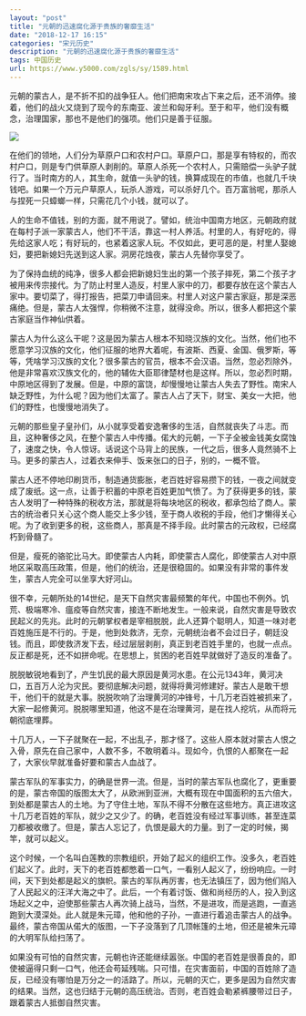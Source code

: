 ```yaml
---
layout: "post"
title: "元朝的迅速腐化源于贵族的奢靡生活"
date: "2018-12-17 16:15"
categories: "宋元历史"
description: "元朝的迅速腐化源于贵族的奢靡生活"
tags: 中国历史
url: https://www.y5000.com/zgls/sy/1589.html
---
```






元朝的蒙古人，是不折不扣的战争狂人。他们把南宋攻占下来之后，还不消停。接着，他们的战火又烧到了现今的东南亚、波兰和匈牙利。至于和平，他们没有概念，治理国家，那也不是他们的强项。他们只是善于征服。

![](https://img.y5000.com/uploads/allimg/130820/2-130R022014IB.jpg)

在他们的领地，人们分为草原户口和农村户口。草原户口，那是享有特权的，而农村户口，则是专门供草原人剥削的。草原人杀死一个农村人，只需赔偿一头驴子就行了。当时南方的人，其生命，就值一头驴的钱，换算成现在的市值，也就几千块钱吧。如果一个万元户草原人，玩杀人游戏，可以杀好几个。百万富翁呢，那杀人与捏死一只蟑螂一样，只需花几个小钱，就可以了。

人的生命不值钱，别的方面，就不用说了。譬如，统治中国南方地区，元朝政府就在每村子派一家蒙古人，他们不干活，靠这一村人养活。村里的人，有好吃的，得先给这家人吃；有好玩的，也紧着这家人玩。不仅如此，更可恶的是，村里人娶媳妇，要把新媳妇先送到这人家。洞房花烛夜，蒙古人先替你享受了。

为了保持血统的纯净，很多人都会把新媳妇生出的第一个孩子摔死，第二个孩子才被用来传宗接代。为了防止村里人造反，村里人家中的刀，都要存放在这个蒙古人家中。要切菜了，得打报告，把菜刀申请回来。村里人对这户蒙古家庭，那是深恶痛绝。但是，蒙古人太强悍，你稍微不注意，就得没命。所以，很多人都把这个蒙古家庭当作神仙供着。

蒙古人为什么这么干呢？这是因为蒙古人根本不知晓汉族的文化。当然，他们也不愿意学习汉族的文化，他们征服的地界大着呢，有波斯、西夏、金国、俄罗斯，等等，凭啥学习汉族的文化？很多蒙古的官员，根本不会汉语。当然，忽必烈除外，他是非常喜欢汉族文化的，他的辅佐大臣耶律楚材也是这样。所以，忽必烈时期，中原地区得到了发展。但是，中原的富饶，却慢慢地让蒙古人失去了野性。南宋人缺乏野性，为什么呢？因为他们太富了。蒙古人占了天下，财宝、美女一大把，他们的野性，也慢慢地消失了。

元朝的那些皇子皇孙们，从小就享受着安逸奢侈的生活，自然就丧失了斗志。而且，这种奢侈之风，在整个蒙古人中传播。偌大的元朝，一下子全被金钱美女腐蚀了，速度之快，令人惊讶。话说这个马背上的民族，一代之后，很多人竟然骑不上马。更多的蒙古人，过着衣来伸手、饭来张口的日子，别的，一概不管。

蒙古人还不停地印刷货币，制造通货膨胀，老百姓好容易攒下的钱，一夜之间就变成了废纸。这一点，让善于积蓄的中原老百姓更加气愤了。为了获得更多的钱，蒙古人发明了一种特殊的税收方法，那就是将每块地区的税收，都承包给了商人。蒙古的统治者只关心这个商人能交上多少钱，至于商人收税的手段，他们才懒得关心呢。为了收到更多的税，这些商人，那真是不择手段。此时蒙古的元政权，已经腐朽到骨髓了。

但是，瘦死的骆驼比马大。即使蒙古人内耗，即使蒙古人腐化，即使蒙古人对中原地区采取高压政策，但是，他们的统治，还是很稳固的。如果没有非常的事件发生，蒙古人完全可以坐享大好河山。

很不幸，元朝所处的14世纪，是天下自然灾害最频繁的年代，中国也不例外。饥荒、极端寒冷、瘟疫等自然灾害，接连不断地发生。一般来说，自然灾害是导致农民起义的先兆。此时的元朝掌权者是宰相脱脱，此人还算个聪明人，知道一味对老百姓施压是不行的。于是，他到处救济，无奈，元朝统治者不会过日子，朝廷没钱。而且，即使救济发下去，经过层层剥削，真正到老百姓手里的，也就一点点。反正都是死，还不如拼命呢。在思想上，贫困的老百姓早就做好了造反的准备了。

脱脱敏锐地看到了，产生饥民的最大原因是黄河水患。在公元1343年，黄河决口，五百万人沦为灾民。要彻底解决问题，就得将黄河修建好。蒙古人是敢干想干，他们干的就是大事。脱脱吹响了治理黄河的冲锋号，十几万老百姓被抓来了，大家一起修黄河。脱脱哪里知道，他这不是在治理黄河，是在找人挖坑，从而将元朝彻底埋葬。

十几万人，一下子就聚在一起，不出乱子，那才怪了。这些人原本就对蒙古人恨之入骨，原先在自己家中，人数不多，不敢明着斗。现如今，仇恨的人都聚在一起了，大家伙早就准备好要和蒙古人血战了。

蒙古军队的军事实力，的确是世界一流。但是，当时的蒙古军队也腐化了，更重要的是，蒙古帝国的版图太大了，从欧洲到亚洲，大概有现在中国面积的五六倍大，到处都是蒙古人的土地。为了守住土地，军队不得不分散在这些地方。真正进攻这十几万老百姓的军队，就少之又少了。的确，老百姓没有经过军事训练，甚至连菜刀都被收缴了。但是，蒙古人忘记了，仇恨是最大的力量。到了一定的时候，揭竿，就可以起义。

这个时候，一个名叫白莲教的宗教组织，开始了起义的组织工作。没多久，老百姓们起义了。此时，天下的老百姓都憋着一口气，一看别人起义了，纷纷响应。一时间，天下到处都是起义的旗帜。蒙古的军队再厉害，也无法镇压了，因为他们陷入了人民起义的汪洋大海之中了。此后，一个有着讨饭、做和尚经历的人，投入到这场起义之中，迫使那些蒙古人再次骑上战马，当然，不是进攻，而是逃跑，一直逃跑到大漠深处。此人就是朱元璋，他和他的子孙，一直进行着追击蒙古人的战争。最终，蒙古帝国从偌大的版图，一下子没落到了几顶帐篷的土地，但还是被朱元璋的大明军队给扫荡了。

如果没有可怕的自然灾害，元朝也许还能继续嚣张。中国的老百姓是很善良的，即使被逼得只剩一口气，他还会苟延残喘。只可惜，在灾害面前，中国的百姓除了造反，已经没有哪怕是万分之一的活路了。所以，元朝的灭亡，更多是因为自然灾害的结果。当然，这也归结于元朝的高压统治。否则，老百姓会勒紧裤腰带过日子，跟着蒙古人抵御自然灾害。
